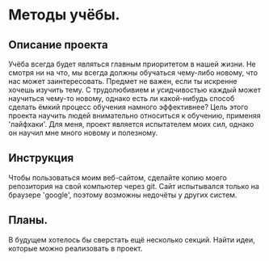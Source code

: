 #  __Методы учёбы.__ 
 
## Описание проекта

Учёба всегда будет являться главным приоритетом в нашей жизни. Не смотря ни на что, мы всегда должны обучаться чему-либо новому, что нас может заинтересовать.
Предмет не важен, если ты искренне хочешь изучить тему. С трудолюбивием и усидчивостью каждый может научиться чему-то новому, однако есть ли какой-нибудь способ сделать
ёмкий процесс обучения намного эффективнее? Цель этого проекта научить людей внимательно относиться к обучению, применяя 'лайфхаки'.  Для меня, проект является испытателем моих сил, однако он научил мне много новому и полезному. 

## Инструкция 
 
Чтобы пользоваться моим веб-сайтом, сделайте копию моего репозитория на свой компьютер через git. Сайт испытывался только на браузере 'google', поэтому возможны недочёты у других систем. 
 
## Планы.

В будущем хотелось бы сверстать ещё несколько секций. Найти идеи, которые можно реализовать в проект.